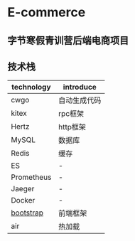 # E-commerce
## 字节寒假青训营后端电商项目

## 技术栈
| technology | introduce |
|-----------|-----------|
| cwgo      | 自动生成代码    |
| kitex     | rpc框架     |
| Hertz     | http框架    |
| MySQL     | 数据库       |
| Redis     | 缓存        |
| ES        | -         |
| Prometheus | -         |
| Jaeger    | -         |
| Docker    | -         |
| [bootstrap](https://getbootstrap.com/docs/5.3/getting-started/introduction/) | 前端框架      |
| air       | 热加载       |
